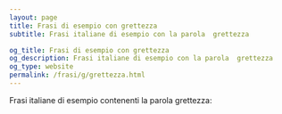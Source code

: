 ```yaml
---
layout: page
title: Frasi di esempio con grettezza 
subtitle: Frasi italiane di esempio con la parola  grettezza

og_title: Frasi di esempio con grettezza 
og_description: Frasi italiane di esempio con la parola  grettezza
og_type: website
permalink: /frasi/g/grettezza.html
---
```


Frasi italiane di esempio contenenti la parola grettezza:


